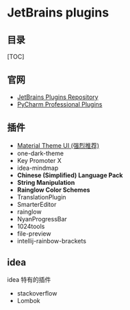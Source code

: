 # JetBrains plugins

## 目录

[TOC]

## 官网

- [JetBrains Plugins Repository](https://plugins.jetbrains.com/)
- [PyCharm Professional Plugins](https://plugins.jetbrains.com/pycharm)

## 插件

- [Material Theme UI (强烈推荐)](https://plugins.jetbrains.com/plugin/8006-material-theme-ui/versions)
- one-dark-theme
- Key Promoter X
- idea-mindmap
- **Chinese (Simplified) Language Pack**
- **String Manipulation**
- **Rainglow Color Schemes**
- TranslationPlugin
- SmarterEditor
- rainglow
- NyanProgressBar
- 1024tools
- file-preview
- intellij-rainbow-brackets

## idea

idea 特有的插件

- stackoverflow
- Lombok